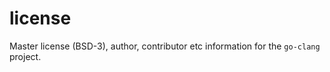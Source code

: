 license
=======

Master license (BSD-3), author, contributor etc information for the `go-clang` project.

